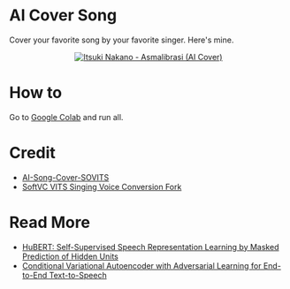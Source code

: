 # AI Cover Song

Cover your favorite song by your favorite singer. Here's mine.
<p align="center"> <a href="https://youtu.be/dQw4w9WgXcQ"><img src="https://img.youtube.com/vi/dQw4w9WgXcQ/hqdefault.jpg" alt="Itsuki Nakano - Asmalibrasi (AI Cover)" > </a> </p>

# How to

Go to [Google Colab](https://github.com/reshalfahsi/AI-Cover-Song/AICoverSong.ipynb) and run all.


# Credit
- [AI-Song-Cover-SOVITS](https://github.com/ardha27/AI-Song-Cover-SOVITS)
- [SoftVC VITS Singing Voice Conversion Fork](https://github.com/voicepaw/so-vits-svc-fork)


# Read More
- [HuBERT: Self-Supervised Speech Representation Learning by Masked Prediction of Hidden Units](https://arxiv.org/pdf/2106.07447.pdf)
- [Conditional Variational Autoencoder with Adversarial Learning for End-to-End Text-to-Speech](https://arxiv.org/pdf/2106.06103.pdf)
